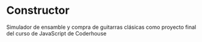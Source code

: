 # Constructor
Simulador de ensamble y compra de guitarras clásicas como proyecto final del curso de JavaScript de Coderhouse
